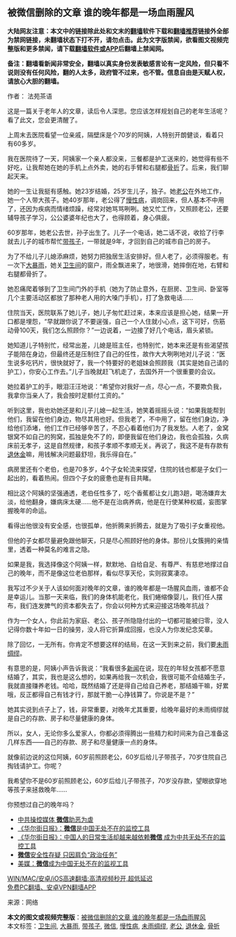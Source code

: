  <h2>被微信删除的文章 谁的晚年都是一场血雨腥风</h2> <p class="notice"><b>大陆网友注意：本文中的链接除此处和文末的<a href="https://github.com/bannedbook/fanqiang" >翻墙</a>软件下载和<a href="https://github.com/killgcd/justmysocks/blob/master/README.md">翻墙推荐</a>链接外全部为禁网链接，未翻墙状态下打不开，请勿点击。此为文字版禁闻，欲看图文视频完整版和更多禁闻，请下载<a href="https://github.com/bannedbook/fanqiang">翻墙软件或APP</a>后翻墙上禁闻网。</p><p>备注：翻墙看新闻非常安全，翻墙以真实身份发表敏感言论有一定风险，但只看不说则没有任何风险，翻的人太多，政府管不过来，也不管。信息自由是天赋人权，请放心大胆的翻墙。</b></p>  <div class="entry"> <p>作者： 法苑茶语</p> <p id="summary">这是一篇关于老年人的文章，读后令人深思。您应该怎样规划自己的老年生活呢？看了此文，您会更清醒了。</p> <p id="conimg">上周末去医院看望一位亲戚，隔壁床是个70岁的阿姨，人特别开朗健谈，看着只有60多岁。</p> <p>我在医院待了一天，阿姨家一个亲人都没来，三餐都是护工送来的，她觉得有些不好吃，让我帮她在她的手机上点外卖，她的右手臂和右腿都<a href="https://www.bannedbook.org/bnews/tag/%E9%AA%A8%E6%8A%98/" class="st_tag internal_tag" rel="tag" title="标签 骨折 下的日志">骨折</a>了。后来，我们聊起天来。</p> <p>她的一生让我挺有感触。她23岁结婚，25岁生儿子，独子。她<a href="https://www.bannedbook.org/bnews/tag/%e8%80%81%e5%85%ac/" class="st_tag internal_tag" rel="tag" title="标签 老公 下的日志">老公</a>在外地工作，她一个人带大孩子。她40岁那年，老公得了<a href="https://www.bannedbook.org/bnews/tag/%E6%85%A2%E6%80%A7%E7%97%85/" class="st_tag internal_tag" rel="tag" title="标签 慢性病 下的日志">慢性病</a>，调岗回来，但人基本不中用了，还因为疾病而情绪烦躁，经常对她骂骂咧咧。她又忙工作，又照顾老公，还要辅导孩子学习，公公婆婆年纪也大了，也得顾着，身心俱疲。</p> <p>60岁那年，她老公去世，孙子出生了。儿子一个电话，她二话不说，收拾了行李就去儿子的城市帮忙<a href="https://www.bannedbook.org/bnews/tag/%E5%B8%A6%E5%AD%A9%E5%AD%90/" class="st_tag internal_tag" rel="tag" title="标签 带孩子 下的日志">带孩子</a>，一带就是9年，才回到自己的城市自己的房子。</p>  <p>为了不给儿子儿媳添麻烦，她努力把独居生活安排好。但人老了，必须得服老。有一次下<a href="https://www.bannedbook.org/bnews/tag/%e5%a4%a7%e6%9a%b4%e9%9b%a8/" class="st_tag internal_tag" rel="tag" title="标签 大暴雨 下的日志">大暴雨</a>，她关<a href="https://www.bannedbook.org/bnews/tag/%E5%8D%AB%E7%94%9F%E9%97%B4/" class="st_tag internal_tag" rel="tag" title="标签 卫生间 下的日志">卫生间</a>的窗户，雨全飘进来了，地很滑，她摔倒在地，右臂和右腿都骨折了。</p> <p>她忍痛爬着够到了卫生间门外的手机（她为了防止意外，在厨房、卫生间、卧室等几个主要活动区都放了那种老人用的大嗓门手机），打了急救电话……</p> <p>住院当天，医院联系了她儿子，她儿子匆忙赶过来，本来应该是担心她，结果一开口都是埋怨，“早就跟你说了不要逞强，自己一个人住就小心点，这下可好，伤筋动骨100天，我们怎么照顾你？”一边说着，一边接了好几个电话，眉头紧锁。</p> <p>她知道儿子特别忙，经常出差，儿媳是班主任，也特别忙，她本来还是有些渴望孩子能陪在身边，但最终还是压制住了自己的任性，故作大大咧咧地对儿子说：“医生说多吃钙片，很快就好了，我一个特要好的老姐妹会照顾我（其实是她自己请的护工），你安心工作去。”儿子当晚就赶飞机走了，去国外开一个很重要的会议。</p> <p>她拉着护工的手，眼泪汪汪地说：“希望你对我好一点，尽心一点，不要欺负我，我拿你当亲人了，我会按时足额付工资的。”</p> <p>听到这里，我也劝她还是和儿子儿媳一起生活，她笑着摇摇头说：“如果我能帮到他们，我留在他们身边，物尽其用也好。但我老了，不中用了，留在他们身边，净给他们添堵，他们工作已经够辛苦了，不忍心看着他们为了我发愁。人老了，金窝银窝不如自己的狗窝，孤独是免不了的，即便我留在他们身边，我也会孤独，久病床前无孝子，这是自然规律，和孩子孝顺不孝顺无关。再说了，我这不是有存款有<a href="https://www.bannedbook.org/bnews/tag/%E9%80%80%E4%BC%91%E9%87%91/" class="st_tag internal_tag" rel="tag" title="标签 退休金 下的日志">退休金</a>嘛，用钱解决问题最舒坦，我乐得自在。”</p>  <p>病房里还有个老伯，也是70多岁，4个子女轮流来探望，住院的钱也都是子女们一起出的，看着热闹。但四个子女的疲惫也是有目共睹。</p> <p>相比这个阿姨的坚强通透，老伯任性多了，吃个香蕉都让女儿跑3趟，喝汤嫌弃太淡，给他翻身，嫌病床太硬……他不是在治病养病，他是在行使某种权威，妄图掌握晚年的命运。</p> <p>看得出他很没有安全感，也很孤单，他折腾来折腾去，就是为了吸引子女重视他。</p> <p>但他的子女都尽量避免跟他聊天，只是尽心照顾好他的身体。那份儿女簇拥的亲情里，透着一种莫名的难言之隐。</p> <p>如果是我，我选择像这个阿姨一样，默默地、自给自足、有尊严、有慈悲地撑过自己的晚年，而不是像这位老伯那样，看似尽享天伦，实则寂寞凄凉。</p> <p>我写过不少关于人该如何面对晚年的文章，谁的晚年都是一场腥风血雨，谁都不会是幸运儿。当那一天来临，我们的身体机能老化，我们蜷缩像婴儿，我们任人摆布，我们连发脾气的资本都失去了，你会以何种方式来迎接这场晚年抗战？</p>  <p>作为一个女人，你此前为家庭、老公、孩子所隐隐付出的一切都可能被归零，没人记得你数十年如一日的操劳，没人将它折算成回报，也没人为你发纪念奖章。</p> <p>除了回忆，一无所有。你肯定不想要这样的结局，在这一天到来之前，我们要<a href="https://www.bannedbook.org/bnews/tag/%E6%9C%AA%E9%9B%A8%E7%BB%B8%E7%BC%AA/" class="st_tag internal_tag" rel="tag" title="标签 未雨绸缪 下的日志">未雨绸缪</a>。</p> <p>有意思的是，阿姨小声告诉我说：“我看很多<span class='wp_keywordlink_affiliate'><a href="https://www.bannedbook.org/" title="新闻">新闻</a></span>在说，现在的年轻女孩都不愿意结婚了，其实，我也是这么想的，如果再给我一次机会，我很可能不会结婚生子，我就直接赚养老钱。哈哈，既然结婚了还是得自己给自己养老，那结婚干嘛，好累哦，反正都得自己有钱才行，那就干脆一心挣钱算了。你说是不是？”</p> <p>她其实说到点子上了，钱，非常重要，对晚年尤其重要，给晚年最好的未雨绸缪就是自己的存款、房子和尽量健康的身体。</p> <p>所以，女人，无论你多么爱家人，你都必须得腾出一些精力和时间来为自己准备这几样东西——自己的存款、房子和尽量健康一点的身体。</p> <p>就像前边说的这位阿姨，60岁前照顾老公，60岁后给儿子带孩子，70岁住院自己掏钱请护工。你呢？</p>  <p>我希望你不是60岁前照顾老公，60岁后给儿子带孩子，70岁没存款，望眼欲穿地等孩子来拯救晚年……</p> <p>你预想过自己的晚年吗？</p> <ul class='op-related-articles' title='相关阅读'> <li><a href='https://www.bannedbook.org/bnews/cbnews/20201227/1455938.html' target='_blank'>中共操控媒体 <b>微信</b>助恶为虐</a></li> <li><a href='https://www.bannedbook.org/bnews/taiwannews/20201225/1454620.html' target='_blank'>《华尔街日报》：<b>微信</b>是中国无处不在的监控工具</a></li> <li><a href='https://www.bannedbook.org/bnews/bannedvideo/20201224/1453955.html' target='_blank'>《华尔街日报》：中国人的日常生活却越来越依赖<b>微信</b> 成为中共无处不在的监控工具</a></li> <li><a href='https://www.bannedbook.org/bnews/ssgc/20201224/1453830.html' target='_blank'><b>微信</b>安全性存疑 只因肩负“政治任务”</a></li> <li><a href='https://www.bannedbook.org/bnews/comments/20201223/1453306.html' target='_blank'>美媒：<b>微信</b>成为中国无处不在的监视工具</a></li> </ul> <p class="texttj"> <a href="https://github.com/bannedbook/fanqiang/wiki/V2ray%E6%9C%BA%E5%9C%BA" target="_blank">WIN/MAC/安卓/iOS高速翻墙:高清视频秒开,超低延迟</a><br/> <a href="https://github.com/bannedbook/fanqiang/wiki/%E7%A6%81%E9%97%BB%E7%BD%91%E5%AE%89%E5%8D%93%E7%BF%BB%E5%A2%99%E6%96%B0%E9%97%BBAPP" target="_blank">免费PC翻墙、安卓VPN翻墙APP</a></p><p> 来源：网络 </p><a name='sharetosocial'></a>       <div><b>本文的图文或视频完整版</b>：<a href='https://www.bannedbook.org/bnews/cbnews/20201228/1456597.html'>被微信删除的文章 谁的晚年都是一场血雨腥风</a></div>  </div><!--END ENTRY--> <div class="postfooter"> <div>本文标签：<a href="https://www.bannedbook.org/bnews/tag/%E5%8D%AB%E7%94%9F%E9%97%B4/" rel="tag">卫生间</a>, <a href="https://www.bannedbook.org/bnews/tag/%e5%a4%a7%e6%9a%b4%e9%9b%a8/" rel="tag">大暴雨</a>, <a href="https://www.bannedbook.org/bnews/tag/%E5%B8%A6%E5%AD%A9%E5%AD%90/" rel="tag">带孩子</a>, <a href="https://www.bannedbook.org/bnews/tag/%e5%be%ae%e4%bf%a1/" rel="tag">微信</a>, <a href="https://www.bannedbook.org/bnews/tag/%E6%85%A2%E6%80%A7%E7%97%85/" rel="tag">慢性病</a>, <a href="https://www.bannedbook.org/bnews/tag/%E6%9C%AA%E9%9B%A8%E7%BB%B8%E7%BC%AA/" rel="tag">未雨绸缪</a>, <a href="https://www.bannedbook.org/bnews/tag/%e8%80%81%e5%85%ac/" rel="tag">老公</a>, <a href="https://www.bannedbook.org/bnews/tag/%E9%80%80%E4%BC%91%E9%87%91/" rel="tag">退休金</a>, <a href="https://www.bannedbook.org/bnews/tag/%E9%AA%A8%E6%8A%98/" rel="tag">骨折</a></div>  </div><!--END POSTFOOTER--> 
